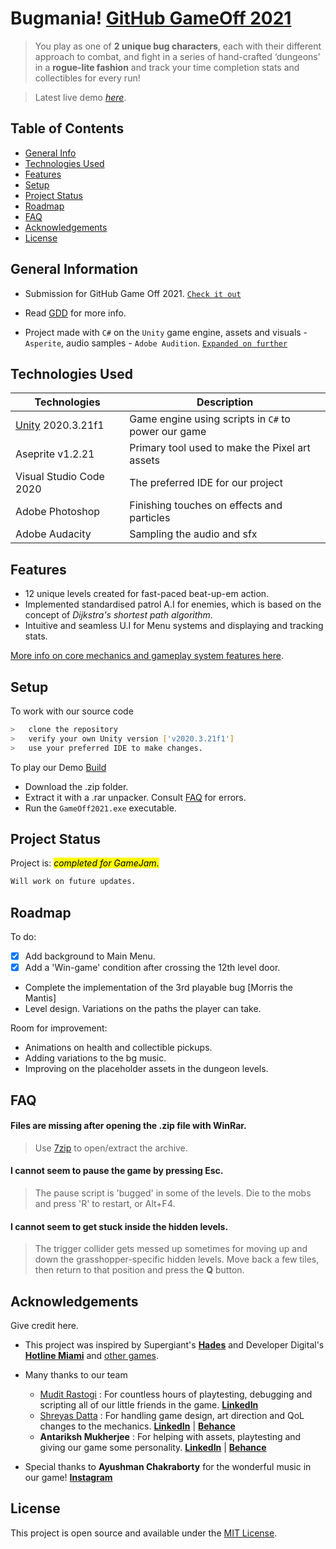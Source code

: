 # Bugmania! [GitHub GameOff 2021](https://itch.io/jam/game-off-2021)
> You play as one of **2 unique bug characters**, each with their different approach to combat, and fight in a series of hand-crafted ‘dungeons’ in a **rogue-lite fashion** and track your time completion stats and collectibles for every run!

> Latest live demo [_here_](https://mudimax.itch.io/bugmania). <!-- If you have the project hosted somewhere, include the link here. -->


## Table of Contents
* [General Info](#general-information)
* [Technologies Used](#technologies-used)
* [Features](#features)
* [Setup](#setup)
* [Project Status](#project-status)
* [Roadmap](#roadmap)
* [FAQ](#faq)
* [Acknowledgements](#acknowledgements)
* [License](#license)


## General Information 
- Submission for GitHub Game Off 2021. [`Check it out`](https://itch.io/jam/game-off-2021/rate/1301347)

- Read [GDD](Bugmania-GDD.pdf) for more info.

- Project made with `C#` on the `Unity` game engine, assets and visuals - `Asperite`, audio samples - `Adobe Audition`. [`Expanded on further`](#technologies-used)

<!-- You don't have to answer all the questions - just the ones relevant to your project. -->


## Technologies Used

| Technologies      | Description |
| ----------- | ----------- |
| [Unity](https://unity.com/) 2020.3.21f1     | Game engine using scripts in `C#`  to power our game      |
| Aseprite  v1.2.21| Primary tool used to make the Pixel art assets        |
| Visual Studio Code 2020     | The preferred IDE for our project       |
| Adobe Photoshop     | Finishing touches on effects and particles       |
| Adobe Audacity | Sampling the audio and sfx        |


## Features
- 12 unique levels created for fast-paced beat-up-em action.
- Implemented standardised patrol A.I for enemies, which
is based on the concept of *Dijkstra's shortest path algorithm*.
- Intuitive and seamless U.I for Menu systems and
displaying and tracking stats.

[More info on core mechanics and gameplay system features here](Bugmania-GDD.pdf).

## Setup

To work with our source code
```bash
>   clone the repository
>   verify your own Unity version ['v2020.3.21f1'] 
>   use your preferred IDE to make changes.
```

To play our Demo [Build]()
- Download the .zip folder.
- Extract it with a .rar unpacker. Consult [FAQ](#faq) for errors.
- Run the `GameOff2021.exe` executable.

## Project Status
Project is: <mark>_completed for GameJam_.</mark> 

```css
Will work on future updates.
```

## Roadmap
To do:
- [x] Add background to Main Menu.
- [x] Add a 'Win-game' condition after crossing the 12th level door.
- Complete the implementation of the 3rd playable bug [Morris the Mantis]
- Level design. Variations on the paths the player can take.

Room for improvement:
- Animations on health and collectible pickups.
- Adding variations to the bg music.
- Improving on the placeholder assets in the dungeon levels.

## FAQ

#### Files are missing after opening the .zip file with WinRar.
>Use [7zip](https://www.7-zip.org/) to open/extract the archive.
#### I cannot seem to pause the game by pressing Esc.
>The pause script is 'bugged' in some of the levels. Die to the mobs and press 'R' to restart, or Alt+F4.
#### I cannot seem to get stuck inside the hidden levels.
>The trigger collider gets messed up sometimes for moving up and down the grasshopper-specific hidden levels. Move back a few tiles, then return to that position and press the **Q** button.

## Acknowledgements
Give credit here.
- This project was inspired by Supergiant's [**Hades**](https://store.steampowered.com/app/1145360/Hades/) and Developer Digital's [**Hotline Miami**](https://store.steampowered.com/app/219150/Hotline_Miami/) and [other games]().
- Many thanks to our team

    - [Mudit Rastogi](https://github.com/MuditRst) : For countless hours of playtesting, debugging and scripting all of our little friends in the game. [**LinkedIn**](https://www.linkedin.com/in/mudit-rastogi-6aa67118b/)
    - [Shreyas Datta](https://github.com/ShreyasDatta) : For handling game design, art direction and QoL changes to the mechanics. [**LinkedIn**](https://www.linkedin.com/in/shreyas-datta-32bb041a1/) | [**Behance**](https://www.behance.net/shreyasdatta)
    - **Antariksh Mukherjee** : For helping with assets, playtesting and giving our game some personality. [**LinkedIn**](https://www.linkedin.com/in/antariksh-mukherjee-5938921b5/) | [**Behance**](https://www.behance.net/SingularityDesigns)
- Special thanks to **Ayushman Chakraborty** for the wonderful music in our game! [**Instagram**](https://www.instagram.com/a_floydian_slip/)


## License
 This project is open source and available under the [MIT License](https://github.com/ShreyasDatta/GameOff2021/blob/master/LICENSE).
